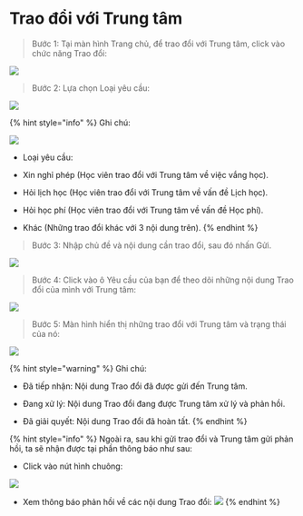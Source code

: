 # Trao đổi với Trung tâm

> Bước 1: Tại màn hình Trang chủ, để trao đổi với Trung tâm, click vào chức năng Trao đổi:

![](../.gitbook/assets/image%20%2811%29.png)

> Bước 2: Lựa chọn Loại yêu cầu:

![](../.gitbook/assets/image%20%285%29.png)

{% hint style="info" %}
Ghi chú: 

![](../.gitbook/assets/image%20%288%29.png)

* Loại yêu cầu: 

- Xin nghỉ phép \(Học viên trao đổi với Trung tâm về việc vắng học\).

- Hỏi lịch học \(Học viên trao đổi với Trung tâm về vấn đề Lịch học\).

- Hỏi học phí \(Học viên trao đổi với Trung tâm về vấn đề Học phí\).

- Khác \(Những trao đổi khác với 3 nội dung trên\).
{% endhint %}

> Bước 3: Nhập chủ đề và nội dung cần trao đổi, sau đó nhấn Gửi.

![](../.gitbook/assets/image.png)

> Bước 4: Click vào ô Yêu cầu của bạn để theo dõi những nội dung Trao đổi của mình với Trung tâm:

![](../.gitbook/assets/image%20%281%29.png)

> Bước 5: Màn hình hiển thị những trao đổi với Trung tâm và trạng thái của nó:

![](../.gitbook/assets/image%20%2826%29.png)

{% hint style="warning" %}
Ghi chú:

- Đã tiếp nhận: Nội dung Trao đổi đã được gửi đến Trung tâm.

- Đang xử lý: Nội dung Trao đổi đang được Trung tâm xử lý và phản hồi.

- Đã giải quyết: Nội dung Trao đổi đã hoàn tất.
{% endhint %}

{% hint style="info" %}
Ngoài ra, sau khi gửi trao đổi và Trung tâm gửi phản hồi, ta sẽ nhận được tại phần thông báo như sau:

* Click vào nút hình chuông:

 ![](../.gitbook/assets/image%20%2815%29.png) 

* Xem thông báo phản hồi về các nội dung Trao đổi: ![](../.gitbook/assets/image%20%2816%29.png) 
{% endhint %}







